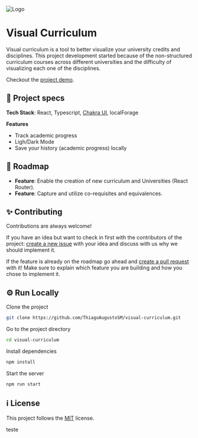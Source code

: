 ![Logo](https://thiagoaugustosm.github.io/visual-curriculum/static/media/peacock-logo.c54a9c97.png)
# Visual Curriculum

Visual curriculum is a tool to better visualize your university credits and disciplines. This project development started because of the non-structured curriculum courses across different universities and the difficulty of visualizing each one of the disciplines.

Checkout the [project demo](https://thiagoaugustosm.github.io/visual-curriculum/).


## 📝 Project specs

**Tech Stack**: React, Typescript, [Chakra UI](https://chakra-ui.com/), localForage

**Features**
- Track academic progress
- Ligh/Dark Mode
- Save your history (academic progress) locally

## 🎯 Roadmap

- __Feature__: Enable the creation of new curriculum and Universities (React Router).
- __Feature__: Capture and utilize co-requisites and equivalences.


## ✨ Contributing

Contributions are always welcome!

If you have an idea but want to check in first with the contributors of the project: [create a new issue](https://github.com/ThiagoAugustoSM/visual-curriculum/issues/new) with your idea and discuss with us why we should implement it.

If the feature is already on the roadmap go ahead and [create a pull request](https://github.com/ThiagoAugustoSM/visual-curriculum/compare) with it! Make sure to explain which feature you are building and how you chose to implement it.


## ⚙️ Run Locally

Clone the project

```bash
git clone https://github.com/ThiagoAugustoSM/visual-curriculum.git
```

Go to the project directory

```bash
cd visual-curriculum
```

Install dependencies

```bash
npm install
```

Start the server

```bash
npm run start
```


## ℹ️ License

This project follows the [MIT](https://github.com/ThiagoAugustoSM/visual-curriculum/blob/main/LICENSE) license.


teste